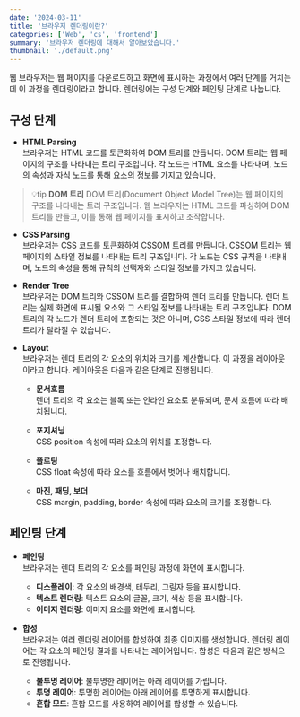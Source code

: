 ```yaml
---
date: '2024-03-11'
title: '브라우저 렌더링이란?'
categories: ['Web', 'cs', 'frontend']
summary: '브라우저 렌더링에 대해서 알아보았습니다.'
thumbnail: './default.png'
---
```


웹 브라우저는 웹 페이지를 다운로드하고 화면에 표시하는 과정에서 여러 단계를 거치는데 이 과정을 렌더링이라고 합니다. 렌더링에는 구성 단계와 페인팅 단계로 나눕니다.

## 구성 단계

- **HTML Parsing**<br>
브라우저는 HTML 코드를 토큰화하여 DOM 트리를 만듭니다. DOM 트리는 웹 페이지의 구조를 나타내는 트리 구조입니다. 각 노드는 HTML 요소를 나타내며, 노드의 속성과 자식 노드를 통해 요소의 정보를 가지고 있습니다.

> 💡tip **DOM 트리** DOM 트리(Document Object Model Tree)는 웹 페이지의 구조를 나타내는 트리 구조입니다. 웹 브라우저는 HTML 코드를 파싱하여 DOM 트리를 만들고, 이를 통해 웹 페이지를 표시하고 조작합니다.

- **CSS Parsing**<br>
브라우저는 CSS 코드를 토큰화하여 CSSOM 트리를 만듭니다. CSSOM 트리는 웹 페이지의 스타일 정보를 나타내는 트리 구조입니다. 각 노드는 CSS 규칙을 나타내며, 노드의 속성을 통해 규칙의 선택자와 스타일 정보를 가지고 있습니다.

- **Render Tree**<br>
브라우저는 DOM 트리와 CSSOM 트리를 결합하여 렌더 트리를 만듭니다. 렌더 트리는 실제 화면에 표시될 요소와 그 스타일 정보를 나타내는 트리 구조입니다. DOM 트리의 각 노드가 렌더 트리에 포함되는 것은 아니며, CSS 스타일 정보에 따라 렌더 트리가 달라질 수 있습니다.

- **Layout**<br>
브라우저는 렌더 트리의 각 요소의 위치와 크기를 계산합니다. 이 과정을 레이아웃이라고 합니다. 레이아웃은 다음과 같은 단계로 진행됩니다.

    - **문서흐름**<br>
    렌더 트리의 각 요소는 블록 또는 인라인 요소로 분류되며, 문서 흐름에 따라 배치됩니다.

    - **포지셔닝**<br>
    CSS position 속성에 따라 요소의 위치를 조정합니다.

    - **플로팅**<br>
    CSS float 속성에 따라 요소를 흐름에서 벗어나 배치합니다.

    - **마진, 패딩, 보더**<br>
    CSS margin, padding, border 속성에 따라 요소의 크기를 조정합니다.


## 페인팅 단계

- **페인팅**<br>
브라우저는 렌더 트리의 각 요소를 페인팅 과정에 화면에 표시합니다.

    - **디스플레이**: 각 요소의 배경색, 테두리, 그림자 등을 표시합니다.
    - **텍스트 렌더링**: 텍스트 요소의 글꼴, 크기, 색상 등을 표시합니다.
    - **이미지 렌더링**: 이미지 요소를 화면에 표시합니다.

- **합성**<br>
브라우저는 여러 렌더링 레이어를 합성하여 최종 이미지를 생성합니다. 렌더링 레이어는 각 요소의 페인팅 결과를 나타내는 레이어입니다. 합성은 다음과 같은 방식으로 진행됩니다.

    - **불투명 레이어**: 불투명한 레이어는 아래 레이어를 가립니다.
    - **투명 레이어**: 투명한 레이어는 아래 레이어를 투명하게 표시합니다.
    - **혼합 모드**: 혼합 모드를 사용하여 레이어를 합성할 수 있습니다.